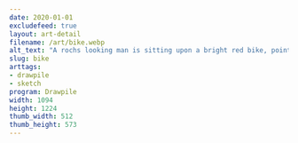 ```yaml
---
date: 2020-01-01
excludefeed: true
layout: art-detail
filename: /art/bike.webp
alt_text: "A rochs looking man is sitting upon a bright red bike, pointing his sword at you cockily."
slug: bike
arttags:
- drawpile
- sketch
program: Drawpile
width: 1094
height: 1224
thumb_width: 512
thumb_height: 573
---
```

